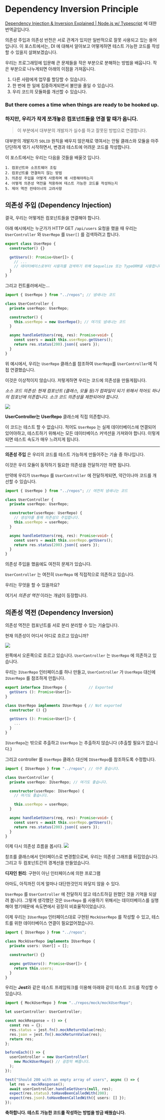# Dependency Inversion Principle

[Dependency Injection & Inversion Explained | Node.js w/ Typescript](https://khalilstemmler.com/articles/tutorials/dependency-injection-inversion-explained/) 에 대한 번역글입니다.

의존성 주입과 의존성 반전은 서로 관계가 있지만 일반적으로 잘못 사용되고 있는 용어입니다.
이 포스트에서는, DI 에 대해서 알아보고 어떻게하면 테스트 가능한 코드를 작성할 수 있을지 살펴보겠습니다.

우리는 프로그래밍에 입문해 큰 문제들을 작은 부분으로 분해하는 방법을 배웁니다. 작은 부분으로 나누게되면 아래의 이점을 가져옵니다.

1. 다른 사람에게 업무를 할당할 수 있습니다.
2. 한 번에 한 일에 집중하게되면서 불안을 줄일 수 있습니다.
3. 우리 코드의 모듈화를 개선할 수 있습니다.

### But there comes a time when things are ready to be hooked up.

### 하지만, 우리가 작게 쪼개놓은 컴포넌트들을 연결 할 때가 옵니다.

> 이 부분에서 대부분의 개발자가 실수를 하고 잘못된 방법으로 연결합니다.

대부분의 개발자가 `SOLID` 원칙을 배우지 않은채로 엮여서는 안될 클래스와 모듈을 아주 단단하게 엮기 시작하면서, 변경과 테스트에 어려운 코드를 작성합니다.

이 포스트에서는 우리는 다음을 것들을 배울것 입니다.

```
1. 컴포넌트와 소프트웨어 조립
2. 컴포넌트를 연결하지 않는 방법
3. 의존성 주입을 어떻게 사용하며 왜 사용해야하는지
4. 어떻게 의존성 역전을 적용하여 테스트 가능한 코드를 작성하는지
5. 제어 역전 컨테이너의 고려사항
```

## 의존성 주입 (Dependency Injection)

결국, 우리는 어떻게든 컴포넌트들을 연결해야 합니다.

아래 예시에서는 누군가가 HTTP GET `/api/users` 요청을 했을 때 우리는 `UserController` 와 `UserRepo` 를 `User[]` 를 검색하려고 합니다.

```typescript
export class UserRepo {
  constructor() {}

  getUsers(): Promise<User[]> {
    // ...
    // 데이터베이스로부터 사용자를 검색하기 위해 Sequelize 또는 TypeORM을 사용합니다.
  }
}
```

그리고 컨트롤러에서는...

```typescript
import { UserRepo } from "../repos"; // 냄새나는 코드

class UserController {
  private userRepo: UserRepo;

  constructor() {
    this.userRepo = new UserRepo(); // 여기도 냄새나는 코드
  }

  async handleGetUsers(req, res): Promise<void> {
    const users = await this.userRepo.getUsers();
    return res.status(200).json({ users });
  }
}
```

위 예시에서, 우리는 `UserRepo` 클래스를 참조하여 `UserRepo`를 `UserController`에 직접 연결했습니다.

이것은 이상적이지 않습니다. 저렇게하면 우리는 코드에 의존성을 만들게됩니다.

_소스 코드 의존성: 현재 컴포넌트 (클래스, 모듈 등)가 컴파일이 되기 위해서 적어도 하나의 컴포넌에 의존합니다. 소크 코드 의존성을 제한되어야 합니다._

![](https://khalilstemmler.com/img/blog/di-container/before-dependency-inversion.svg)

**UserController는** **UserRepo** 클래스에 직접 의존합니다.

이 코드는 테스트 할 수 없습니다. 적어도 `UserRepo` 는 실제 데이터베이스에 연결되어 있어야하고, 테스트하기 위해서는 모든 데이터베이스 커넥션을 가져와야 합니다. 이렇게 되면 테스트 속도가 매우 느려지게 됩니다.

---

**의존성 주입** 은 우리의 코드를 테스트 가능하게 만들어주는 기술 중 하나입니다.

이것은 우리 모듈이 동작하기 필요한 의존성을 전달하기만 하면 됩니다.

만약에 우리가 `UserRepo` 를 `UserController` 에 전달하게되면, 약간이나마 코드를 개선할 수 있습니다.

```typescript
import { UserRepo } from "../repos"; // 여전히 냄새나는 코드

class UserController {
  private userRepo: UserRepo;

  constructor(userRepo: UserRepo) {
    // 생성자를 통해 의존성으 주입합니다.
    this.userRepo = userRepo;
  }

  async handleGetUsers(req, res): Promise<void> {
    const users = await this.userRepo.getUsers();
    return res.status(200).json({ users });
  }
}
```

의존성 주입을 했음에도 여전히 문제가 있습니다.

`UserController` 는 여전히 `UserRepo` 에 직접적으로 의존하고 있습니다.

우리는 무엇을 할 수 있을까요?

여기서 _의존성 역전_ 이라는 개념이 등장합니다.

## 의존성 역전 (Dependency Inversion)

의존성 역전은 컴포넌트를 서로 분리 분리할 수 있는 기술입니다.

현재 의존성이 어디서 어디로 흐르고 있습니까?

![](https://khalilstemmler.com/img/blog/di-container/before-dependency-inversion.svg)

왼쪽에서 오른쪽으로 흐르고 있습니다. `UserController` 는 `UserRepo` 에 의존하고 있습니다.

우리는 `IUserRepo` 인터페이스를 하나 만들고, `UserController` 가 `UserRepo` 대신에
`IUserRepo` 를 참조하게 만듭니다.

```typescript
export interface IUserRepo {          // Exported
  getUsers (): Promise<User[]>
}

class UserRepo implements IUserRepo { // Not exported
  constructor () {}

  getUsers (): Promise<User[]> {
    ...
  }
}
```

`IUserRepo`는 밖으로 추출하고 `UserRepo` 는 추출하지 않습니다 (추출할 필요가 없습니다.)

그리고 controller 를 `UserRepo` 클래스 대신에 `IUserRepo`를 참조하도록 수정합니다.

```typescript
import { IUserRepo } from "../repos"; // 아주 좋습니다.

class UserController {
  private userRepo: IUserRepo; // 여기도 좋습니다.

  constructor(userRepo: IUserRepo) {
    // 여기도 좋습니다.

    this.userRepo = userRepo;
  }

  async handleGetUsers(req, res): Promise<void> {
    const users = await this.userRepo.getUsers();
    return res.status(200).json({ users });
  }
}
```

이제 다시 의존성 흐름을 봅시다.
![](https://khalilstemmler.com/img/blog/di-container/after-dependency-inversion.svg)

참조를 클래스에서 인터페이스로 변경함으로써, 우리는 의존성 그래프를 뒤집었습니다. 그리고 두 컴포넌트간의 경계선을 만들었습니다.

**디자인 원리**: 구현이 아닌 인터페이스에 의한 프로그램

아마도, 아직까진 이게 얼마나 대단한것인지 와닿지 않을 수 있다.

`UserRepo` 를 `UserController` 에 전달하지 않고 테스트하길 원했던 것을 기억을 되살려 봅니다. 그렇게 생각했던 것은 `UserRepo` 를 사용하기 위해서는 데이터베이스를 실행해야 했기때문에 속도면에서 굉장히 비효율적이었습니다.

이제 우리는 `IUserRepo` 인터페이스대로 구현된 `MockUserRepo` 를 작성할 수 있고, 테스트를 위한 데이터베이스 연결이 필요없어졌습니다.

```typescript
import { IUserRepo } from "../repos";

class MockUserRepo implements IUserRepo {
  private users: User[] = [];

  constructor() {}

  async getUsers(): Promise<User[]> {
    return this.users;
  }
}
```

우리는 **Jest**와 같은 테스트 프레임워크를 이용해 아래와 같이 테스트 코드를 작성할 수 있습니다.

```typescript
import { MockUserRepo } from "../repos/mock/mockUserRepo";

let userController: UserController;

const mockResponse = () => {
  const res = {};
  res.status = jest.fn().mockReturnValue(res);
  res.json = jest.fn().mockReturnValue(res);
  return res;
};

beforeEach(() => {
  userController = new UserController(
    new MockUserRepo() // 굉장히 빠릅니다.
  );
});

test("Should 200 with an empty array of users", async () => {
  let res = mockResponse();
  await userController.handleGetUsers(null, res);
  expect(res.status).toHaveBeenCalledWith(200);
  expect(res.json).toHaveBeenCalledWith({ users: [] });
});
```

**축하합니다. 테스트 가능한 코드를 작성하는 방법을 방금 배웠습니다.**
